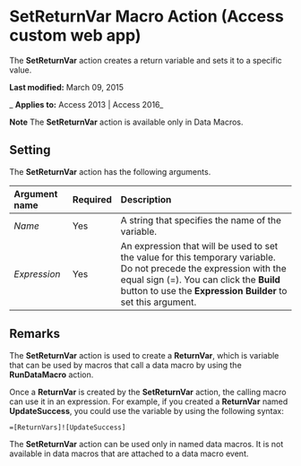 
# SetReturnVar Macro Action (Access custom web app)
The  **SetReturnVar** action creates a return variable and sets it to a specific value.

 **Last modified:** March 09, 2015

 _ **Applies to:** Access 2013 | Access 2016_

 **Note**  The  **SetReturnVar** action is available only in Data Macros.


## Setting

The  **SetReturnVar** action has the following arguments.



|**Argument name**|**Required**|**Description**|
|:-----|:-----|:-----|
| _Name_|Yes|A string that specifies the name of the variable.|
| _Expression_|Yes|An expression that will be used to set the value for this temporary variable. Do not precede the expression with the equal sign (=). You can click the  **Build** button to use the **Expression Builder** to set this argument.|

## Remarks

The  **SetReturnVar** action is used to create a **ReturnVar**, which is variable that can be used by macros that call a data macro by using the **RunDataMacro** action.

Once a  **ReturnVar** is created by the **SetReturnVar** action, the calling macro can use it in an expression. For example, if you created a **ReturnVar** named **UpdateSuccess**, you could use the variable by using the following syntax:




```
=[ReturnVars]![UpdateSuccess]
```

The  **SetReturnVar** action can be used only in named data macros. It is not available in data macros that are attached to a data macro event.

